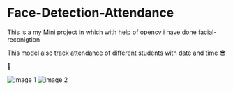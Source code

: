 # Face-Detection-Attendance
This is a my Mini project in which with help of opencv i have done facial-reconigtion 

This model also track attendance of different students with date and time 😎

🙂


![image 1](https://user-images.githubusercontent.com/94870982/168489319-feaa6a68-67d8-4254-864a-2ae3e341536e.jpg)
![image 2](https://user-images.githubusercontent.com/94870982/168489323-8e000596-f655-4a0c-a379-a24a25e72f83.jpg)
